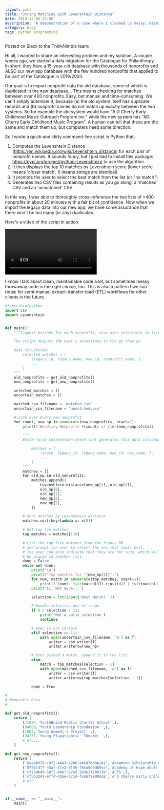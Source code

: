 ```yaml
---
layout: post
title: "String Matching with Levenshtein Distance"
date: 2019-12-05 22:00
description: "A demonstration of a case where I cleaned up messy, mismatched data using Levenshtein distance to find and rank likely matches."
category: blog
tags: python programming
---
```


Posted on Slack to the ThinkNimble team:

Hi all, I wanted to share an interesting problem and my solution. A couple weeks ago, we started a data migration for the Catalogue for Philanthropy. In short: they have a 15-year-old database with thousands of nonprofits and ALSO our new app database with the few hundred nonprofits that applied to be part of the Catalogue in 2019/2020.

Our goal is to import nonprofit data the old database, some of which is duplicated in the new database... This means checking for matches between over 400 nonprofits. Easy, but manual and time-consuming. We can't simply automate it, because (a) the old system itself has duplicate records and (b) nonprofit names do not match up exactly between the two systems. So for example the old system would have "A D Cherry Early Childhood Music Outreach Program Inc." while the new system has "AD Cherry Early Childhood Music Program". A human can tell that these are the same and match them up, but computers need some direction.

So I wrote a quick-and-dirty command-line script in Python that:

1. Computes the Levenshtein Distance (https://en.wikipedia.org/wiki/Levenshtein_distance) for each pair of nonprofit names. It sounds fancy, but I just had to install this package: https://pypi.org/project/python-Levenshtein/ to use the algorithm.
2. It then displays the top 10 matches by Levenshtein score (lower score means 'closer match', 0 means strings are identical)
3. It prompts the user to select the best match from the list (or "no match")
4. Generates two CSV files containing results as you go along: a 'matched' CSV and an 'unmatched' CSV

In this way, I was able to thoroughly cross-reference the two lists of >400 nonprofits in about 20 minutes with
a fair bit of confidence. Now when we import the legacy data into our new app, we have some assurance that there won't be too many (or any) duplicates.

Here's a video of the script in action:

<video controls>
  <source src="/static/images/videos/cfp-matching-script.mp4" type="video/mp4">
  Your browser does not support the video tag.
</video>

I know I talk about clean, maintainable code a lot, but sometimes messy throwaway code is the right choice, too. This is also a pattern I we can reuse for semi-manual extract-transfer-load (ETL) workflows for other clients in the future.

```python
#!/usr/bin/python
import csv
import Levenshtein


def main():
    """Suggest matches for each nonprofit, save user selections to file.

    The script outputs the user's selections to CSV as they go.

    Data Structures:
        selected_matches = [
            (legacy_id, legacy_name, new_id, nonprofit name, ),
            ...
        ]
    """
    old_nonprofits = get_old_nonprofits()
    new_nonprofits = get_new_nonprofits()

    selected_matches = []
    uncertain_matches = []

    matched_csv_filename = 'matched.csv'
    uncertain_csv_filename = 'unmatched.csv'

    # Loop over every new nonprofit
    for count, new_np in enumerate(new_nonprofits, start=1):
        print(f'Handling Nonprofit #{count} of {len(new_nonprofits)}...')

        """
        Brute-force Levenshtein check that generates this data structure:

            matches = [
                (score, legacy_id, legacy_name, new_id, new_name, ),
                ...
            ]
        """
        matches = []
        for old_np in old_nonprofits:
            matches.append((
                Levenshtein.distance(new_np[1], old_np[1]),
                old_np[0],
                old_np[1],
                new_np[0],
                new_np[1],
            ))

        # Sort matches by Levenshtein distance
        matches.sort(key=lambda x: x[0])

        # Get top ten matches
        top_matches = matches[:10]

        # List the top five matches from the legacy DB
        # and prompt the user to select the one that looks best.
        # The user can also indicate that they are not sure, which will
        # be placed in another list.
        done = False
        while not done:
            print('\n')
            print(f'Top matches for "{new_np[1]}":')
            for num, match in enumerate(top_matches, start=1):
                print(f'{num}. {str(match[0]).rjust(4)} | {str(match[1]).rjust(6)} | {match[2]}')
            print('11. Not Sure...')

            selection = int(input('Best Match? '))

            # Handle selection out of range.
            if 0 > selection > 11:
                print('Not a valid selection')
                continue

            # User is not certain
            elif selection == 11:
                with open(uncertain_csv_filename, 'a') as f:
                    writer = csv.writer(f)
                    writer.writerow(new_np)

            # User picked a match, append it to the list
            else:
                match = top_matches[selection - 1]
                with open(matched_csv_filename, 'a') as f:
                    writer = csv.writer(f)
                    writer.writerow(top_matches[selection - 1])

            done = True

#
# Nonprofit Data
#

def get_old_nonprofits():
    return [
        (71894,'YouthBuild Public Charter School',),
        (84003,'Youth Leadership Foundation ',),
        (1068,'Young Women\'s Project ',),
        (94231,'Young Playwrights\' Theater ',),
        # etc...
    ]

def get_new_nonprofits():
    return [
        ('6eeab870-c0f2-44a3-a280-e4687dd0a241','Abramson Scholarship Foundation',),
        ('0756f4f7-45af-4fe2-8f45-f8ea5d9db0ea','Academy of Hope Adult Public Charter School',),
        ('c7734b49-68f3-46bf-97e5-24de211bb33b','ACTS',),
        ('cf553241-eff4-426e-b714-f2eb799008aa','A D Cherry Early Childhood Music Outreach Program Inc.',),
        # etc...
    ]


if __name__ == "__main__":
    main()
```
